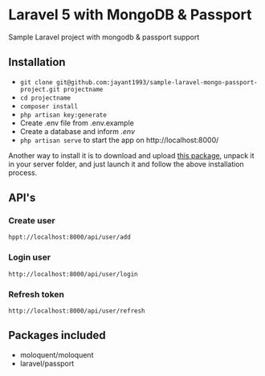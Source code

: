 
# Laravel 5 with MongoDB & Passport #

Sample Laravel project with mongodb & passport support 

## Installation ##

* `git clone git@github.com:jayant1993/sample-laravel-mongo-passport-project.git projectname`
* `cd projectname`
* `composer install`
* `php artisan key:generate`
* Create .env file from .env.example
* Create a database and inform *.env*
* `php artisan serve` to start the app on http://localhost:8000/

Another way to install it is to download and upload [this package](https://github.com/jayant1993/sample-laravel-mongo-passport-project/archive/master.zip), unpack it in your server folder, and just launch it and follow the above installation process.

## API's ##

### Create user ###
`hppt://localhost:8000/api/user/add`

### Login user ###
`http://localhost:8000/api/user/login`

### Refresh token ###
`http://localhost:8000/api/user/refresh`

## Packages included ##

* moloquent/moloquent
* laravel/passport



